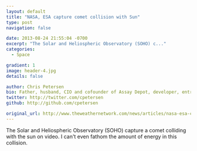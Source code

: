 ```yaml
---
layout: default
title: "NASA, ESA capture comet collision with Sun"
type: post
navigation: false

date: 2013-08-24 21:55:04 -0700
excerpt: "The Solar and Heliospheric Observatory (SOHO) c..."
categories:
  - Space

gradient: 1
image: header-4.jpg
details: false

author: Chris Petersen
bio: Father, husband, CIO and cofounder of Assay Depot, developer, entrepreneur and technologist.
twitter: http://twitter.com/cpetersen
github: http://github.com/cpetersen

original_url: http://www.theweathernetwork.com/news/articles/nasa-esa-capture-comet-collision-with-sun/11518/
---
```



The Solar and Heliospheric Observatory (SOHO) capture a comet colliding with the sun on video. I can't even fathom the amount of energy in this collision.

